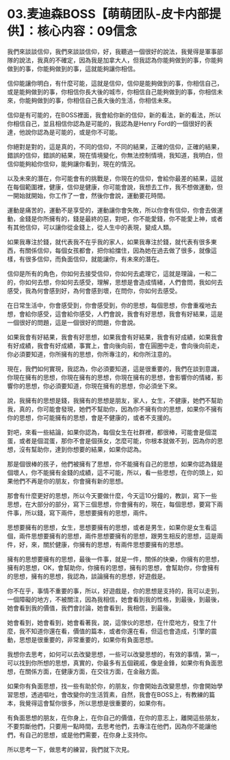 # 03.麦迪森BOSS【萌萌团队-皮卡内部提供】：核心内容：09信念

我們來談談信仰，我們來談談信仰，好，我聽過一個很好的說法，我覺得是軍事部隊的說法，我真的不確定，因為我是加拿大人，但我認為你能夠做到的事，你能夠做到的事，你能夠做到的事，這就能夠讓你相信。

信仰能讓你明白，有什麼可能，這就是信仰，信仰是能夠做到的事，你相信自己，或是能夠做到的事，你相信你長大後的城市，你相信自己能夠做到的事，你相信未來，你能夠做到的事，你相信自己長大後的生活，你相信未來。

信仰是有可能的，在BOSS裡面，我會給你新的信仰，新的看法，新的看法，所以你相信自己，並且相信你認為是可能的，我認為是Henry Ford的一個很好的表達，他說你認為是可能的，或是你不可能。

你絕對是對的，這是真的，不同的信仰，不同的結果，正確的信仰，正確的結果，錯誤的信仰，錯誤的結果，現在情境變化，你無法控制情境，我知道，我明白，但信仰能夠給你信仰，能夠讓你看到，現在的情況。

以及未來的潛在，你可能會有的挑戰是，你現在的信仰，會給你最差的結果，這就在每個範圍裡，健康，信仰是健康，你可能會說，我想去工作，我不想做運動，但一開始就開始，你工作了一會，然後你會說，運動要花時間。

運動是痛苦的，運動不是享受的，運動讓你會失敗，所以你會有信仰，你會去做運動，金錢是你所擁有的，錢是最終的惡，對吧，你不能愛錢，你不能愛上神，或者有其他信仰，可以讓你從金錢上，從人生中的表現，變成人類。

如果我專注於錢，就代表我不在乎我的家人，如果我專注於錢，就代表有很多東西，有關係信仰，每個女孩都會，把你給擋住，因為她在過去做了很多，就像這樣，有很多信仰，而負面信仰，就能讓你，有未來的潛在。

信仰是所有的角色，你如何去接受信仰，你如何去處理它，這就是理論，一和二的，你如何去想，你如何去感受，理解，思想是會造成情緒，人們會問，我如何去感受，我為何會感到好，為何會感到壞，在問你，你如何去感受。

在日常生活中，你會感受到，你會感受到，你的思想，每個思想，你會重複地去想，會給你感受，這會給你感受，人們會說，我會有好思想，我會有好結果，這是一個很好的問題，這是一個很好的問題，你會說。

如果我會有好結果，我會有好思想，如果我會有好結果，我會有好成績，如果我會有好成績，我會有好成績，事實上，會向後向前，會在圓圈中走，會向後向前走，你必須要知道，你所擁有的思想，你所專注的，和你所注意的。

現在，我們如何實現，我認為，你必須要知道，這是很重要的，我們在談到意識，你現在擁有的思想，你現在擁有的思想，你現在擁有的思想，會影響你的情緒，影響你的思想，你必須要知道，你現在擁有的思想，你必須坐下來。

說，我擁有的思想是錢，我擁有的思想是朋友，家人，女生，不健康，她們不幫助我，真的，你可能會發現，她們不幫助你，因為你不擁有你的思想，如果你不擁有你的思想，你可能擁有的思想，會是不健康的，或者不支援的。

對吧，來看一些結論，如果你認為，每個女生在社群裡，都很棒，可能會是個混蛋，或者是個混蛋，那你不會是個孫女，怎麼可能，你根本就做不到，因為你的思想，沒有幫助你，達到你想要的結果，如果你認為。

那是個很棒的孩子，他們被擁有了思想，你不能擁有自己的思想，如果你認為錢是個壞人，你不能擁有金錢的成績，這不可能，所以，看一些思想，在你的頭上，如果他們不再是你的朋友，你會擁有新的思想。

那會有什麼更好的思想，所以今天要做什麼，今天這10分鐘的，教訓，寫下一些思想，在大部分的部分，寫下三個思想，你會擁有的，現在，每個思想，要寫下兩件事，所以錢，寫下兩件，思想要擁有的思想，兩件。

思想要擁有的思想，女生，思想要擁有的思想，或者是男生，如果你是女生看這個，兩件思想要擁有的思想，兩件思想要擁有的思想，跟男生相反的思想，這是兩件，好，來，關於健康，你擁有的思想，有兩件思想要擁有的思想。

擁有的思想要擁有的思想，最後一件事，就是一件，關係的快樂，你擁有的思想，擁有的思想，OK，會幫助你，你擁有的思想，擁有的思想，會幫助你，你會擁有的思想，擁有的思想，我認為，談論擁有的思想，好遊戲是。

你不在乎，事情不重要的事，所以，好遊戲是，你的思想是支持的，我可以走到，一個障礙的地方，不被關注，因為我相信，她會看到我的性格，到最後，到最後，她會看到我的價值，我們會討論，她會看到，我相信，到最後。

她會看到，她會看到，她會看著我，說，這傢伙的思想，在什麼地方，發生了什麼，我不知道你還在看，價值的篇本，或者你還在看，但這也會造成，引擎的震動，思想是很重要的，非常重要的，如果你有負面思想。

我想你去思考，如何可以去改變思想，一些可以改變思想的，有效的事情，第一，可以找到你所想的思想，真實的，你最多有五個親戚，像是金鋒，如果你有負面思想，在關係方面，在健康方面，在交往方面，在金融方面。

如果你有負面思想，找一些有助於你，的朋友，你會開始去改變思想，你會開始學習思想，透過嘔吐，會改變你的生活質素，自然，我會在BOSS上，有教練的篇本，我覺得這會幫你很多，所以思想是很重要的，如果你有。

有負面思想的朋友，在你身上，在你自己的價值，在你的意志上，離開這些朋友，不要剪斷他們，只要用一點時間，去思考他們，去專注在他們，因為你不能讓他們，有自己的思想，或是他們需要，在你身上支持你。

所以思考一下，做思考的練習，我們就下次見。